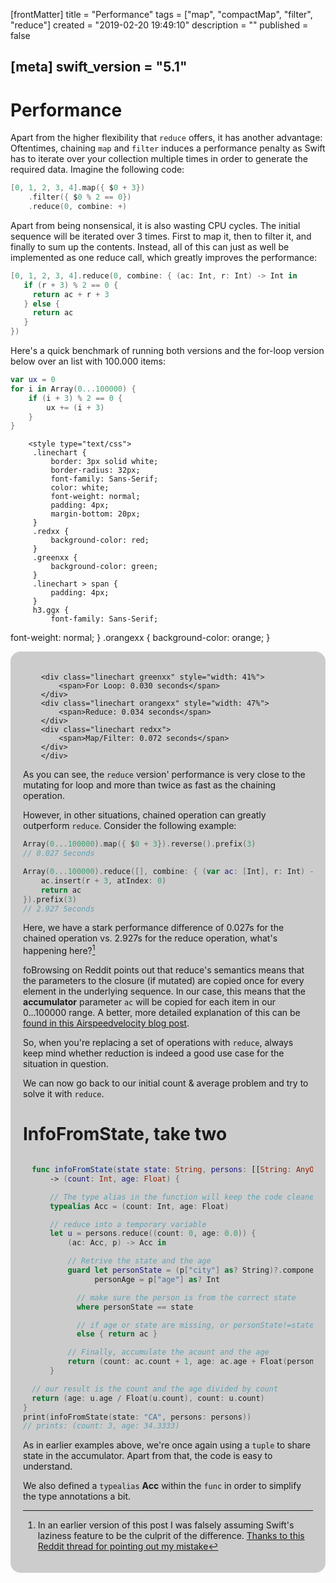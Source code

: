 [frontMatter]
title = "Performance"
tags = ["map", "compactMap", "filter", "reduce"]
created = "2019-02-20 19:49:10"
description = ""
published = false

[meta]
swift_version = "5.1"
---

# Performance

Apart from the higher flexibility that `reduce` offers, it has another
advantage: Oftentimes, chaining `map` and `filter` induces a performance
penalty as Swift has to iterate over your collection multiple times in
order to generate the required data. Imagine the following code:

``` Swift
[0, 1, 2, 3, 4].map({ $0 + 3})
    .filter({ $0 % 2 == 0})
    .reduce(0, combine: +)
```

Apart from being nonsensical, it is also wasting CPU cycles. The initial
sequence will be iterated over 3 times. First to map it, then to filter
it, and finally to sum up the contents. Instead, all of this can just as
well be implemented as one reduce call, which greatly improves the
performance:

``` Swift
[0, 1, 2, 3, 4].reduce(0, combine: { (ac: Int, r: Int) -> Int in 
   if (r + 3) % 2 == 0 {
     return ac + r + 3
   } else {
     return ac
   }
})
```

Here\'s a quick benchmark of running both versions and the for-loop
version below over an list with 100.000 items:

``` Swift
var ux = 0
for i in Array(0...100000) {
    if (i + 3) % 2 == 0 {
        ux += (i + 3)
    }
}
```

        <style type="text/css">
         .linechart {
             border: 3px solid white;
             border-radius: 32px;
             font-family: Sans-Serif;
             color: white;
             font-weight: normal;
             padding: 4px;
             margin-bottom: 20px;
         }
         .redxx {
             background-color: red;
         }
         .greenxx {
             background-color: green;
         }
         .linechart > span {
             padding: 4px;
         }
         h3.ggx {
             font-family: Sans-Serif;
font-weight: normal;
         }
         .orangexx {
             background-color: orange;
         }
        </style>
        <div style="background-color: #ccc; padding: 20px; border-radius: 16px;">

        <div class="linechart greenxx" style="width: 41%">
            <span>For Loop: 0.030 seconds</span>
        </div>
        <div class="linechart orangexx" style="width: 47%">
            <span>Reduce: 0.034 seconds</span>
        </div>
        <div class="linechart redxx">
            <span>Map/Filter: 0.072 seconds</span>
        </div>
        </div>

As you can see, the `reduce` version\' performance is very close to the
mutating for loop and more than twice as fast as the chaining operation.

However, in other situations, chained operation can greatly outperform
`reduce`. Consider the following example:

``` Swift
Array(0...100000).map({ $0 + 3}).reverse().prefix(3)
// 0.027 Seconds
```

``` Swift
Array(0...100000).reduce([], combine: { (var ac: [Int], r: Int) -> [Int] in
    ac.insert(r + 3, atIndex: 0)
    return ac
}).prefix(3)
// 2.927 Seconds
```

Here, we have a stark performance difference of 0.027s for the chained
operation vs. 2.927s for the reduce operation, what\'s happening
here?[^2]

foBrowsing on Reddit points out that reduce\'s semantics means that the
parameters to the closure (if mutated) are copied once for every element
in the underlying sequence. In our case, this means that the
**accumulator** parameter `ac` will be copied for each item in our
0...100000 range. A better, more detailed explanation of this can be
[found in this Airspeedvelocity blog
post](http://airspeedvelocity.net/2015/08/03/arrays-linked-lists-and-performance/).

So, when you\'re replacing a set of operations with `reduce`, always
keep mind whether reduction is indeed a good use case for the situation
in question.

We can now go back to our initial count & average problem and try to
solve it with `reduce`.

# InfoFromState, take two

``` Swift

  func infoFromState(state state: String, persons: [[String: AnyObject]]) 
      -> (count: Int, age: Float) {

      // The type alias in the function will keep the code cleaner
      typealias Acc = (count: Int, age: Float)

      // reduce into a temporary variable
      let u = persons.reduce((count: 0, age: 0.0)) {
          (ac: Acc, p) -> Acc in

          // Retrive the state and the age
          guard let personState = (p["city"] as? String)?.componentsSeparatedByString(", ").last,
                personAge = p["age"] as? Int

            // make sure the person is from the correct state
            where personState == state

            // if age or state are missing, or personState!=state, leave
            else { return ac }

          // Finally, accumulate the acount and the age
          return (count: ac.count + 1, age: ac.age + Float(personAge))
      }

  // our result is the count and the age divided by count
  return (age: u.age / Float(u.count), count: u.count)
}
print(infoFromState(state: "CA", persons: persons))
// prints: (count: 3, age: 34.3333)
```

As in earlier examples above, we\'re once again using a `tuple` to share
state in the accumulator. Apart from that, the code is easy to
understand.

We also defined a `typealias` **Acc** within the `func` in order to
simplify the type annotations a bit.

[^2]: In an earlier version of this post I was falsely assuming Swift\'s
    laziness feature to be the culprit of the difference. [Thanks to
    this Reddit thread for pointing out my
    mistake](https://www.reddit.com/r/swift/comments/3uv1hy/reduce_all_the_things_alternatives_to_mapfilter/)

